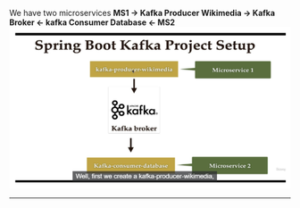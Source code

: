 We have two microservices
**MS1 -> Kafka Producer Wikimedia -> Kafka Broker <- kafka Consumer Database <- MS2**
![img.png](img.png)

------------------------------
